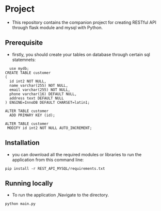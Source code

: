 # Project

* This repository contains the companion project for creating RESTful API through flask module and mysql with Python. 

## Prerequisite
* firstly, you should create your tables on database through certain sql statemnets:
```
  use mydb;
CREATE TABLE customer
(
  id int2 NOT NULL,
  name varchar(255) NOT NULL,
  email varchar(255) NOT NULL,
  phone varchar(16) DEFAULT NULL,
  address text DEFAULT NULL
) ENGINE=InnoDB DEFAULT CHARSET=latin1;

ALTER TABLE customer
  ADD PRIMARY KEY (id);
  
ALTER TABLE customer
 MODIFY id int2 NOT NULL AUTO_INCREMENT;
```
## Installation

* you can download  all the required modules or libraries to run the application from this command line:
  
```
pip install -r REST_API_MYSQL/requirements.txt

```

## Running locally

* To run the application ,Navigate to the directory.

```
python main.py
```



















